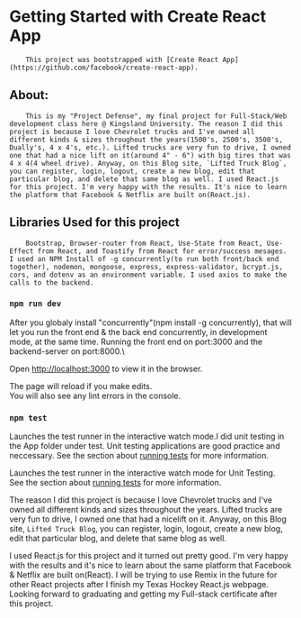 # Getting Started with Create React App

        This project was bootstrapped with [Create React App](https://github.com/facebook/create-react-app).

## About:

        This is my "Project Defense", my final project for Full-Stack/Web development class here @ Kingsland University. The reason I did this project is because I love Chevrolet trucks and I've owned all different kinds & sizes throughout the years(1500's, 2500's, 3500's, Dually's, 4 x 4's, etc.). Lifted trucks are very fun to drive, I owned one that had a nice lift on it(around 4" - 6") with big tires that was 4 x 4(4 wheel drive). Anyway, on this Blog site, `Lifted Truck Blog`, you can register, login, logout, create a new blog, edit that particular blog, and delete that same blog as well. I used React.js for this project. I'm very happy with the results. It's nice to learn the platform that Facebook & Netflix are built on(React.js).

## Libraries Used for this project

        Bootstrap, Browser-router from React, Use-State from React, Use-Effect from React, and Toastify from React for error/success mesages. I used an NPM Install of -g concurrently(to run both front/back end together), nodemon, mongoose, express, express-validator, bcrypt.js, cors, and dotenv as an environment variable. I used axios to make the calls to the backend.

### `npm run dev`

After you globaly install "concurrently"(npm install -g concurrently), that will let you run the front end & the back end concurrently, in development mode, at the same time. Running the front end on port:3000 and the backend-server on port:8000.\

Open [http://localhost:3000](http://localhost:3000) to view it in the browser.

The page will reload if you make edits.\
You will also see any lint errors in the console.

### `npm test`

Launches the test runner in the interactive watch mode.I did unit testing in the App folder under test. Unit testing applications are good practice and neccessary.
See the section about [running tests](https://facebook.github.io/create-react-app/docs/running-tests) for more information.

Launches the test runner in the interactive watch mode for Unit Testing.\
See the section about [running tests](https://facebook.github.io/create-react-app/docs/running-tests) for more information.

  The reason I did this project is because I love Chevrolet trucks and I've owned all different kinds and sizes throughout the years. Lifted trucks are very fun to drive, I 
owned one that had a nicelift on it. Anyway, on this Blog site, `Lifted Truck Blog`, you can register, login, logout, create a new blog, edit that particular blog, and delete 
that same blog as well.
  
  I used React.js for this project and it turned out pretty good. I'm very happy with the results and it's nice to learn about the same platform that Facebook & Netflix are 
built on(React). I will be trying to use Remix in the future for other React projects after I finish my Texas Hockey React.js webpage. Looking forward to graduating and getting my Full-stack certificate after this project. 
